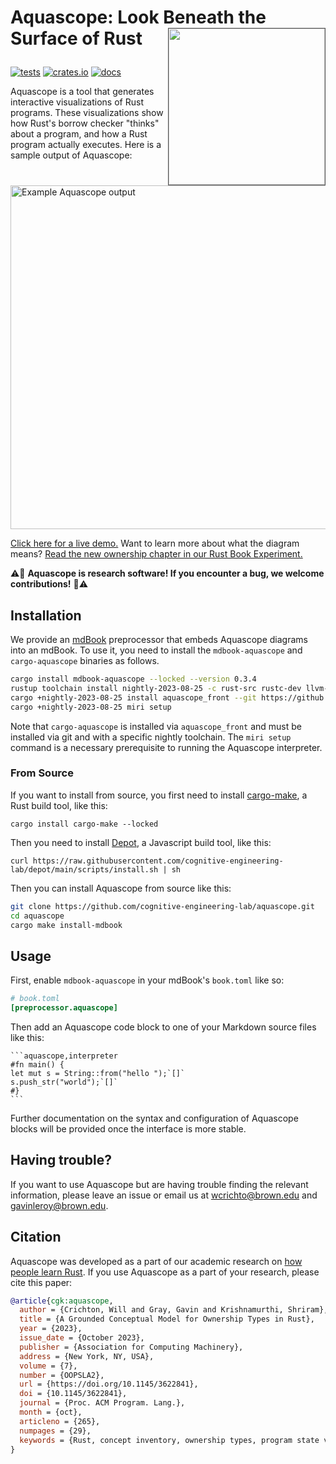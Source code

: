 # <span>Aquascope: Look Beneath the Surface of Rust</span><img src="https://user-images.githubusercontent.com/663326/219528078-e8792f31-02b3-447f-97ed-f3c0fbb4f557.png" style="float: right; border: 1px solid #555;" height="250" /></p>

[![tests](https://github.com/cognitive-engineering-lab/aquascope/actions/workflows/ci.yml/badge.svg)](https://github.com/cognitive-engineering-lab/aquascope/actions/workflows/ci.yml)
[![crates.io](https://img.shields.io/crates/v/mdbook-aquascope.svg)](https://crates.io/crates/mdbook-aquascope)
[![docs](https://img.shields.io/badge/docs-built-blue)](https://cel.cs.brown.edu//aquascope/doc/aquascope/)

Aquascope is a tool that generates interactive visualizations of Rust programs. These visualizations show how Rust's borrow checker "thinks" about a program, and how a Rust program actually executes. Here is a sample output of Aquascope:

<img alt="Example Aquascope output" src="https://user-images.githubusercontent.com/663326/219532624-a9605540-dac9-4d9b-a5f2-8a3d1ca81f50.png" height="550" />

[Click here for a live demo.](https://cel.cs.brown.edu/aquascope/) Want to learn more about what the diagram means? [Read the new ownership chapter in our Rust Book Experiment.](https://rust-book.cs.brown.edu/ch04-01-what-is-ownership.html)

⚠️🔬 **Aquascope is research software! If you encounter a bug, we welcome contributions!** 🧪⚠️

## Installation

We provide an [mdBook](https://rust-lang.github.io/mdBook/) preprocessor that embeds Aquascope diagrams into an mdBook. To use it, you need to install the `mdbook-aquascope` and `cargo-aquascope` binaries as follows.

```sh
cargo install mdbook-aquascope --locked --version 0.3.4
rustup toolchain install nightly-2023-08-25 -c rust-src rustc-dev llvm-tools-preview miri
cargo +nightly-2023-08-25 install aquascope_front --git https://github.com/cognitive-engineering-lab/aquascope --tag v0.3.4 --locked
cargo +nightly-2023-08-25 miri setup
```

Note that `cargo-aquascope` is installed via `aquascope_front` and must be installed via git and with a specific nightly toolchain. The `miri setup` command is a necessary prerequisite to running the Aquascope interpreter.

### From Source

If you want to install from source, you first need to install [cargo-make](https://github.com/sagiegurari/cargo-make), a Rust build tool, like this:

```
cargo install cargo-make --locked
```

Then you need to install [Depot](https://github.com/cognitive-engineering-lab/depot/), a Javascript build tool, like this:

```
curl https://raw.githubusercontent.com/cognitive-engineering-lab/depot/main/scripts/install.sh | sh
```

Then you can install Aquascope from source like this:

```sh
git clone https://github.com/cognitive-engineering-lab/aquascope.git
cd aquascope
cargo make install-mdbook
```

## Usage

First, enable `mdbook-aquascope` in your mdBook's `book.toml` like so:

```toml
# book.toml
[preprocessor.aquascope]
```

Then add an Aquascope code block to one of your Markdown source files like this:

    ```aquascope,interpreter
    #fn main() {
    let mut s = String::from("hello ");`[]`
    s.push_str("world");`[]`
    #}
    ```

Further documentation on the syntax and configuration of Aquascope blocks will be provided once the interface is more stable.

## Having trouble?

If you want to use Aquascope but are having trouble finding the relevant information, please leave an issue or email us at <wcrichto@brown.edu> and <gavinleroy@brown.edu>.

## Citation

Aquascope was developed as a part of our academic research on [how people learn Rust](https://dl.acm.org/doi/10.1145/3622841). If you use Aquascope as a part of your research, please cite this paper:

```bibtex
@article{cgk:aquascope,
  author = {Crichton, Will and Gray, Gavin and Krishnamurthi, Shriram},
  title = {A Grounded Conceptual Model for Ownership Types in Rust},
  year = {2023},
  issue_date = {October 2023},
  publisher = {Association for Computing Machinery},
  address = {New York, NY, USA},
  volume = {7},
  number = {OOPSLA2},
  url = {https://doi.org/10.1145/3622841},
  doi = {10.1145/3622841},
  journal = {Proc. ACM Program. Lang.},
  month = {oct},
  articleno = {265},
  numpages = {29},
  keywords = {Rust, concept inventory, ownership types, program state visualization}
}
```

